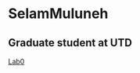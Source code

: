 # SelamMuluneh
## Graduate student at UTD
[Lab0](https://github.com/Selmul/SelamMuluneh/Lab1n.html)
